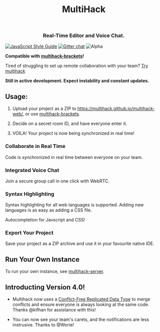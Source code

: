 <h1 align="center">
  <br>
  MultiHack
  <br>
  <br>
</h1>
<h3 align="center">Real-Time Editor and Voice Chat.</h3>  

[![JavaScript Style Guide](https://img.shields.io/badge/code_style-standard-brightgreen.svg)](https://standardjs.com)
[![Gitter chat](https://img.shields.io/badge/gitter-join%20chat%20%E2%86%92-brightgreen.svg)](https://gitter.im/multihack/multihack)
![Alpha](https://img.shields.io/badge/status-alpha-green.svg?style=flat)

<b>Compatible with <a href="https://github.com/t-mullen/multihack-brackets">multihack-brackets</a>!</b>

Tired of struggling to set up remote collaboration with your team? <a href="https://multihack.github.io/multihack-web/">Try multihack</a>

**Still in active development. Expect instability and constant updates.**

## Usage:

1. Upload your project as a ZIP to <a href="https://t-mullen.github.io/multihack-web/">https://multihack.github.io/multihack-web/</a>, or use <a href="https://github.com/t-mullen/multihack-brackets">multihack-brackets</a>.

2. Decide on a secret room ID, and have everyone enter it.

3. VOILA! Your project is now being synchronized in real time!

### Collaborate in Real Time  

Code is synchronized in real time between everyone on your team.  

### Integrated Voice Chat

Join a secure group call in one click with WebRTC.

### Syntax Highlighting

Syntax highlighting for all web languages is supported. Adding new languages is as easy as adding a CSS file.    

Autocompletion for Javscript and CSS!  

### Export Your Project

Save your project as a ZIP archive and use it in your favourite native IDE.  

## Run Your Own Instance

To run your own instance, see [multihack-server](https://github.com/t-mullen/multihack-server).  

## Introducting Version 4.0!

- Multihack now uses a [Conflict-Free Replicated Data Type](https://en.wikipedia.org/wiki/Conflict-free_replicated_data_type) to merge conflicts and ensure everyone is always looking at the same code. Thanks @kifhan for assistance with this!

- You can now see your team's carets, and the notifications are less instrusive. Thanks to @Worie!
